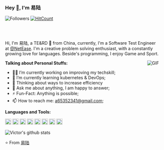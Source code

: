 ### Hey 👋, I'm 易陆

![Followers](https://img.shields.io/github/followers/yili1992?label=Follw&style=social)
[![HitCount](http://hits.dwyl.com/yili1992/yili1992.svg)](http://hits.dwyl.com/yili1992/yili1992)

<br />
<br />

Hi, I'm 易陆, a TE&RD  🚀 from China, currently, I'm a Software Test Engineer at️ [@NetEase](https://fuxi.163.com/). I'm a creative problem solving enthusiast, with a constantly growing love for languages. Beside's programming, I enjoy Game and Sport.

  <img align="right" alt="GIF" src="https://greekmeleehell.files.wordpress.com/2017/11/gif-4.gif" />

**Talking about Personal Stuffs:**

- 👨‍💻 I’m currently working on improving my techskill;
- 🌱 I’m currently learning kubernetes & DevOps; 
- 🤔 Thinking about ways to increase efficiency
- 💬 Ask me about anything, I am happy to answer;
- ⚡️ Fun-Fact: Anything is possible;
- 📫 How to reach me: a65352341@gmail.com;

**Languages and Tools:**  

<code><img height="20" src="https://img.shields.io/badge/-React-%23282C34?style=flat-square&logo=react"></code>
<code><img height="20" src="https://img.shields.io/badge/-MongoDB-HA248?style=flat-square&logo=mongodb"></code>
<code><img height="20" src="https://img.shields.io/badge/-Kubernetes-black?style=flat-square&logo=kubernetes"></code>
<code><img height="20" src="https://img.shields.io/badge/-Python-yellow?style=flat-square&logo=python"></code>
<code><img height="20" src="https://img.shields.io/badge/-Java-blue?style=flat-square&logo=java"></code>
<code><img height="20" src="https://img.shields.io/badge/-Git-%23F05032?style=flat-square&logo=git&logoColor=%23ffffff"></code>
<code><img height="20" src="https://img.shields.io/badge/-VSCode-%23007ACC?style=flat-square&logo=visual-studio-code"></code>
<code><img height="20" src="https://img.shields.io/badge/-Flask-black?style=flat-square&logo=flask"></code>



![Victor's github stats](https://github-readme-stats.vercel.app/api?username=yili1992&show_icons=true&hide_border=true)


⭐️ From [易陆](https://github.com/yili1992)
